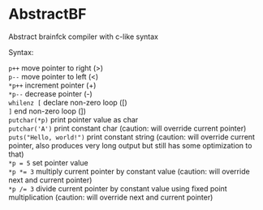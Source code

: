 # AbstractBF
Abstract brainfck compiler with c-like syntax 

Syntax:

`p++` move pointer to right (>)<br>
`p--` move pointer to left (<)<br>
`*p++` increment pointer (+)<br>
`*p--` decrease pointer (-)<br>
`whilenz [` declare non-zero loop ([)<br>
`]` end non-zero loop (])<br>
`putchar(*p)` print pointer value as char<br>
`putchar('A')` print constant char (caution: will override current pointer)<br>
`puts("Hello, world!")` print constant string (caution: will override current pointer, also produces very long output but still has some optimization to that)<br>
`*p = 5` set pointer value<br>
`*p *= 3` multiply current pointer by constant value (caution: will override next and current pointer)<br>
`*p /= 3` divide current pointer by constant value using fixed point multiplication (caution: will override next and current pointer)<br>
